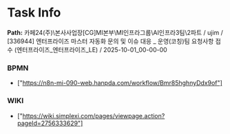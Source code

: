 # Task Info

**Path:** 카페24(주)\본사사업장\[CG]MI본부\MI인프라그룹\AI인프라3팀\2파트 / ujim / [336944] 엔터프라이즈 마스터 자동화 문의 및 이슈 대응 _ 운영(코칭)팀 요청사항 접수 (엔터프라이즈_엔터프라이즈_LE) / 2025-10-01_00-00-00

### BPMN
- ["https://n8n-mi-090-web.hanpda.com/workflow/Bmr85hghnyDdx9of"]

### WIKI
- ["https://wiki.simplexi.com/pages/viewpage.action?pageId=2756333629"]

